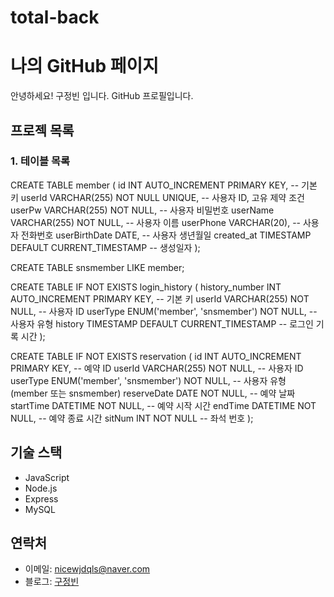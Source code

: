# total-back
# 나의 GitHub 페이지

안녕하세요! 구정빈 입니다. GitHub 프로필입니다.

## 프로젝 목록

### 1. 테이블 목록
CREATE TABLE member (
    id INT AUTO_INCREMENT PRIMARY KEY,  -- 기본 키
    userId VARCHAR(255) NOT NULL UNIQUE,  -- 사용자 ID, 고유 제약 조건
    userPw VARCHAR(255) NOT NULL,          -- 사용자 비밀번호
    userName VARCHAR(255) NOT NULL,        -- 사용자 이름
    userPhone VARCHAR(20),                  -- 사용자 전화번호
    userBirthDate DATE,                     -- 사용자 생년월일
    created_at TIMESTAMP DEFAULT CURRENT_TIMESTAMP  -- 생성일자
);

CREATE TABLE snsmember LIKE member;

CREATE TABLE IF NOT EXISTS login_history (
    history_number INT AUTO_INCREMENT PRIMARY KEY,   -- 기본 키
    userId VARCHAR(255) NOT NULL,                    -- 사용자 ID
    userType ENUM('member', 'snsmember') NOT NULL,   -- 사용자 유형
    history TIMESTAMP DEFAULT CURRENT_TIMESTAMP     -- 로그인 기록 시간
);

CREATE TABLE IF NOT EXISTS reservation (
    id INT AUTO_INCREMENT PRIMARY KEY,        -- 예약 ID
    userId VARCHAR(255) NOT NULL,             -- 사용자 ID
    userType ENUM('member', 'snsmember') NOT NULL, -- 사용자 유형 (member 또는 snsmember)
    reserveDate DATE NOT NULL,                 -- 예약 날짜
    startTime DATETIME NOT NULL,               -- 예약 시작 시간
    endTime DATETIME NOT NULL,                 -- 예약 종료 시간
    sitNum INT NOT NULL                        -- 좌석 번호
);

## 기술 스택
- JavaScript
- Node.js
- Express
- MySQL

## 연락처
- 이메일: nicewjdqls@naver.com
- 블로그: [구정빈](https://blog.naver.com/nicewjdqls/223524107314e)
